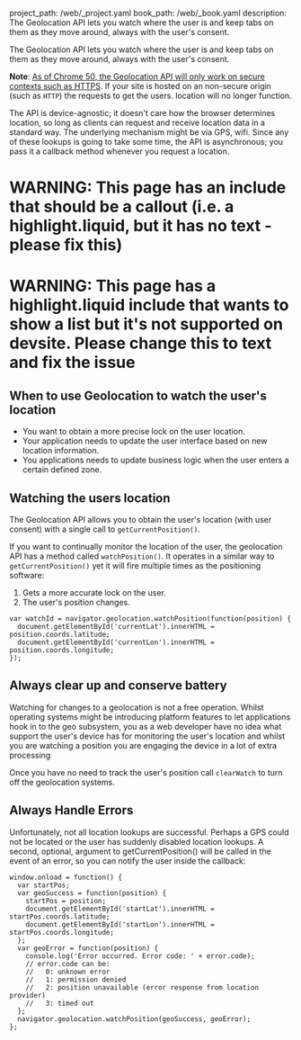 project_path: /web/_project.yaml
book_path: /web/_book.yaml
description: The Geolocation API lets you watch where the user is and keep tabs on them as they move around, always with the user's consent.

<p class="intro">
  The Geolocation API lets you watch where the user is and keep tabs on them as they move 
  around, always with the user's consent.
</p>

**Note**: [As of Chrome 50, the Geolocation API will only work on secure contexts such as HTTPS](/web/updates/2016/04/geolocation-on-secure-contexts-only).
If your site is hosted on an non-secure origin (such as `HTTP`) the requests to get the users.
location will no longer function.



The API is device-agnostic; it doesn't care how the browser determines
location, so long as clients can request and receive location data in a
standard way. The underlying mechanism might be via GPS, wifi. Since any of
these lookups is going to take some time, the API is asynchronous; you pass it
a callback method whenever you request a location.

















# WARNING: This page has an include that should be a callout (i.e. a highlight.liquid, but it has no text - please fix this)



# WARNING: This page has a highlight.liquid include that wants to show a list but it's not supported on devsite. Please change this to text and fix the issue






## When to use Geolocation to watch the user's location

*  You want to obtain a more precise lock on the user location.
*  Your application needs to update the user interface based on new location 
   information.
*  You applications needs to update business logic when the user enters a certain
   defined zone.

## Watching the users location

The Geolocation API allows you to obtain the user's location (with user
consent) with a single call to `getCurrentPosition()`.  

If you want to continually monitor the location of the user, the geolocation
API has a method called `watchPosition()`. It operates in a similar way to
`getCurrentPosition()` yet it will fire multiple times as the positioning
software:

1.  Gets a more accurate lock on the user.
2.  The user's position changes.
 
<div class="highlight"><pre><code class="language-javascript" data-lang="javascript"><span class="kd">var</span> <span class="nx">watchId</span> <span class="o">=</span> <span class="nx">navigator</span><span class="p">.</span><span class="nx">geolocation</span><span class="p">.</span><span class="nx">watchPosition</span><span class="p">(</span><span class="kd">function</span><span class="p">(</span><span class="nx">position</span><span class="p">)</span> <span class="p">{</span>
  <span class="nb">document</span><span class="p">.</span><span class="nx">getElementById</span><span class="p">(</span><span class="s1">&#39;currentLat&#39;</span><span class="p">).</span><span class="nx">innerHTML</span> <span class="o">=</span> <span class="nx">position</span><span class="p">.</span><span class="nx">coords</span><span class="p">.</span><span class="nx">latitude</span><span class="p">;</span>
  <span class="nb">document</span><span class="p">.</span><span class="nx">getElementById</span><span class="p">(</span><span class="s1">&#39;currentLon&#39;</span><span class="p">).</span><span class="nx">innerHTML</span> <span class="o">=</span> <span class="nx">position</span><span class="p">.</span><span class="nx">coords</span><span class="p">.</span><span class="nx">longitude</span><span class="p">;</span>
<span class="p">});</span></code></pre></div>

## Always clear up and conserve battery

Watching for changes to a geolocation is not a free operation.  Whilst
operating systems might be introducing platform features to let applications
hook in to the geo subsystem, you as a web developer have no idea what support
the user's device has for monitoring the user's location and whilst you are watching
a position you are engaging the device in a lot of extra processing

Once you have no need to track the user's position call `clearWatch` to turn
off the geolocation systems.

## Always Handle Errors

Unfortunately, not all location lookups are successful. Perhaps a GPS could
not be located or the user has suddenly disabled location lookups. A second,
optional, argument to getCurrentPosition() will be called in the event of an
error, so you can notify the user inside the callback:

<div class="highlight"><pre><code class="language-javascript" data-lang="javascript"><span class="nb">window</span><span class="p">.</span><span class="nx">onload</span> <span class="o">=</span> <span class="kd">function</span><span class="p">()</span> <span class="p">{</span>
  <span class="kd">var</span> <span class="nx">startPos</span><span class="p">;</span>
  <span class="kd">var</span> <span class="nx">geoSuccess</span> <span class="o">=</span> <span class="kd">function</span><span class="p">(</span><span class="nx">position</span><span class="p">)</span> <span class="p">{</span>
    <span class="nx">startPos</span> <span class="o">=</span> <span class="nx">position</span><span class="p">;</span>
    <span class="nb">document</span><span class="p">.</span><span class="nx">getElementById</span><span class="p">(</span><span class="s1">&#39;startLat&#39;</span><span class="p">).</span><span class="nx">innerHTML</span> <span class="o">=</span> <span class="nx">startPos</span><span class="p">.</span><span class="nx">coords</span><span class="p">.</span><span class="nx">latitude</span><span class="p">;</span>
    <span class="nb">document</span><span class="p">.</span><span class="nx">getElementById</span><span class="p">(</span><span class="s1">&#39;startLon&#39;</span><span class="p">).</span><span class="nx">innerHTML</span> <span class="o">=</span> <span class="nx">startPos</span><span class="p">.</span><span class="nx">coords</span><span class="p">.</span><span class="nx">longitude</span><span class="p">;</span>
  <span class="p">};</span>
  <span class="kd">var</span> <span class="nx">geoError</span> <span class="o">=</span> <span class="kd">function</span><span class="p">(</span><span class="nx">position</span><span class="p">)</span> <span class="p">{</span>
    <span class="nx">console</span><span class="p">.</span><span class="nx">log</span><span class="p">(</span><span class="s1">&#39;Error occurred. Error code: &#39;</span> <span class="o">+</span> <span class="nx">error</span><span class="p">.</span><span class="nx">code</span><span class="p">);</span>
    <span class="c1">// error.code can be:</span>
    <span class="c1">//   0: unknown error</span>
    <span class="c1">//   1: permission denied</span>
    <span class="c1">//   2: position unavailable (error response from location provider)</span>
    <span class="c1">//   3: timed out</span>
  <span class="p">};</span>
  <span class="nx">navigator</span><span class="p">.</span><span class="nx">geolocation</span><span class="p">.</span><span class="nx">watchPosition</span><span class="p">(</span><span class="nx">geoSuccess</span><span class="p">,</span> <span class="nx">geoError</span><span class="p">);</span>
<span class="p">};</span></code></pre></div>



